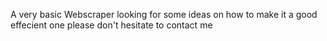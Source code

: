 A very basic Webscraper looking for some ideas on how to make it a good effecient one
please don't hesitate to contact me 
